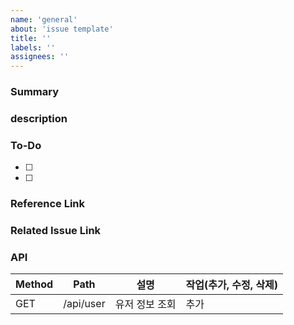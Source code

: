 ```yaml
---
name: 'general'
about: 'issue template'
title: ''
labels: ''
assignees: ''
---
```


<!-- 이슈 요약(필수) -->
<!-- title 을 영어로 간단하게 만들기 떄문에 아래에 요약을 해주세요 -->
### Summary

<!-- 이슈 본문(필수) -->
### description

<!-- 작업할 사항(선택) -->
### To-Do

- [ ]
- [ ]

<!-- 참고한 레퍼런스(선택) -->
### Reference Link

<!-- 관련된 이슈 링크(선택) -->
### Related Issue Link

<!-- 작업하는 API(선택) -->
### API

| Method | Path      | 설명           | 작업(추가, 수정, 삭제) |
| ------ | --------- | -------------- | ---------------------- |
| GET    | /api/user | 유저 정보 조회 | 추가                   |
